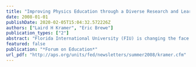 ```yaml
---
title: "Improving Physics Education through a Diverse Research and Learning Community at Florida International University"
date: 2008-01-01
publishDate: 2020-02-05T15:04:32.572226Z
authors: ["Laird H Kramer", "Eric Brewe"]
publication_types: ["2"]
abstract: "Florida International University (FIU) is changing the face of physics education in South Florida, with the goal of increasing the quality and quantity of physics teachers, including traditionally underrepresented minorities and woman, through an integrated research and learning ..."
featured: false
publication: "*Forum on Education*"
url_pdf: "http://aps.org/units/fed/newsletters/summer2008/kramer.cfm"
---
```


